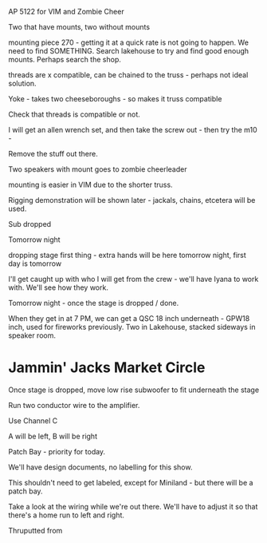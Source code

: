 AP 5122 for VIM and Zombie Cheer

Two that have mounts, two without mounts

mounting piece 270 - getting it at a quick rate is not going to happen. We need to find SOMETHING. Search lakehouse to try and find good enough mounts. Perhaps search the shop.

threads are x compatible, can be chained to the truss - perhaps not ideal solution.

Yoke - takes two cheeseboroughs - so makes it truss compatible

Check that threads is compatible or not.

I will get an allen wrench set, and then take the screw out - then try the m10 -

Remove the stuff out there.

Two speakers with mount goes to zombie cheerleader

mounting is easier in VIM due to the shorter truss.

Rigging demonstration will be shown later - jackals, chains, etcetera will be used.

Sub dropped

Tomorrow night

dropping stage first thing - extra hands will be here tomorrow night, first day is tomorrow

I'll get caught up with who I will get from the crew - we'll have Iyana to work with. We'll see how they work.

Tomorrow night - once the stage is dropped / done.

When they get in at 7 PM, we can get a QSC 18 inch underneath - GPW18 inch, used for fireworks previously. Two in Lakehouse, stacked sideways in speaker room.

# Jammin' Jacks Market Circle

Once stage is dropped, move low rise subwoofer to fit underneath the stage

Run two conductor wire to the amplifier.

Use Channel C

A will be left, B will be right

Patch Bay - priority for today.

We'll have design documents, no labelling for this show.

This shouldn't need to get labeled, except for Miniland - but there will be a patch bay.

Take a look at the wiring while we're out there. We'll have to adjust it so that there's a home run to left and right.

Thruputted from 
